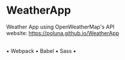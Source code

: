 # WeatherApp
Weather App using OpenWeatherMap's API<br>
website: https://poluna.github.io/WeatherApp <br><br>

▪️ Webpack ▪️ Babel ▪️ Sass ▪️